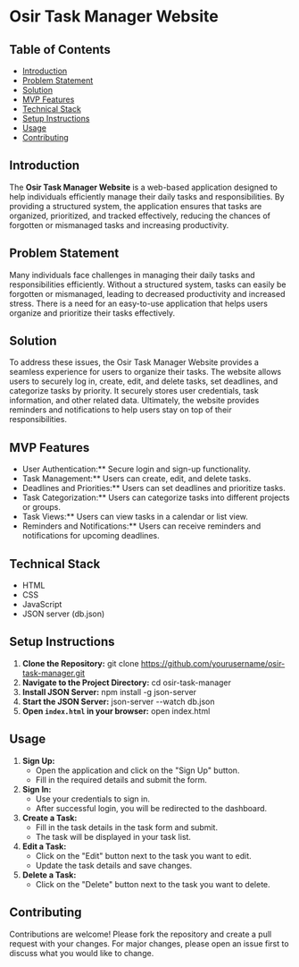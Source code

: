# Osir Task Manager Website

## Table of Contents
- [Introduction](#introduction)
- [Problem Statement](#problem-statement)
- [Solution](#solution)
- [MVP Features](#mvp-features)
- [Technical Stack](#technical-stack)
- [Setup Instructions](#setup-instructions)
- [Usage](#usage)
- [Contributing](#contributing)


## Introduction
The **Osir Task Manager Website** is a web-based application designed to help individuals efficiently manage their daily tasks and responsibilities. By providing a structured system, the application ensures that tasks are organized, prioritized, and tracked effectively, reducing the chances of forgotten or mismanaged tasks and increasing productivity.

## Problem Statement
Many individuals face challenges in managing their daily tasks and responsibilities efficiently. Without a structured system, tasks can easily be forgotten or mismanaged, leading to decreased productivity and increased stress. There is a need for an easy-to-use application that helps users organize and prioritize their tasks effectively.

## Solution
To address these issues, the Osir Task Manager Website provides a seamless experience for users to organize their tasks. The website allows users to securely log in, create, edit, and delete tasks, set deadlines, and categorize tasks by priority. It securely stores user credentials, task information, and other related data. Ultimately, the website provides reminders and notifications to help users stay on top of their responsibilities.

## MVP Features
* User Authentication:** Secure login and sign-up functionality.
* Task Management:** Users can create, edit, and delete tasks.
* Deadlines and Priorities:** Users can set deadlines and prioritize tasks.
* Task Categorization:** Users can categorize tasks into different projects or groups.
* Task Views:** Users can view tasks in a calendar or list view.
* Reminders and Notifications:** Users can receive reminders and notifications for upcoming deadlines.

## Technical Stack
* HTML
* CSS
* JavaScript
* JSON server (db.json)


## Setup Instructions
1. **Clone the Repository:**
   git clone https://github.com/yourusername/osir-task-manager.git
2. **Navigate to the Project Directory:**
   cd osir-task-manager
3. **Install JSON Server:**
   npm install -g json-server
4. **Start the JSON Server:**
   json-server --watch db.json
5. **Open `index.html` in your browser:**
   open index.html

## Usage
1. **Sign Up:**
   - Open the application and click on the "Sign Up" button.
   - Fill in the required details and submit the form.
2. **Sign In:**
   - Use your credentials to sign in.
   - After successful login, you will be redirected to the dashboard.
3. **Create a Task:**
   - Fill in the task details in the task form and submit.
   - The task will be displayed in your task list.
4. **Edit a Task:**
   - Click on the "Edit" button next to the task you want to edit.
   - Update the task details and save changes.
5. **Delete a Task:**
   - Click on the "Delete" button next to the task you want to delete.

## Contributing
Contributions are welcome! Please fork the repository and create a pull request with your changes. For major changes, please open an issue first to discuss what you would like to change.
